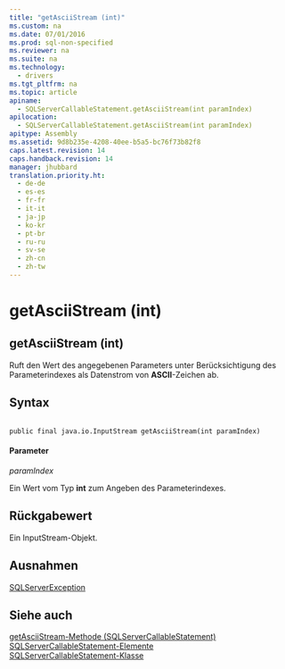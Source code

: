 ```yaml
---
title: "getAsciiStream (int)"
ms.custom: na
ms.date: 07/01/2016
ms.prod: sql-non-specified
ms.reviewer: na
ms.suite: na
ms.technology: 
  - drivers
ms.tgt_pltfrm: na
ms.topic: article
apiname: 
  - SQLServerCallableStatement.getAsciiStream(int paramIndex)
apilocation: 
  - SQLServerCallableStatement.getAsciiStream(int paramIndex)
apitype: Assembly
ms.assetid: 9d8b235e-4208-40ee-b5a5-bc76f73b82f8
caps.latest.revision: 14
caps.handback.revision: 14
manager: jhubbard
translation.priority.ht: 
  - de-de
  - es-es
  - fr-fr
  - it-it
  - ja-jp
  - ko-kr
  - pt-br
  - ru-ru
  - sv-se
  - zh-cn
  - zh-tw
---
```

# getAsciiStream (int)
    
## getAsciiStream \(int\)  
 Ruft den Wert des angegebenen Parameters unter Berücksichtigung des Parameterindexes als Datenstrom von **ASCII**\-Zeichen ab.  
  
## Syntax  
  
```  
  
public final java.io.InputStream getAsciiStream(int paramIndex)  
```  
  
#### Parameter  
 *paramIndex*  
  
 Ein Wert vom Typ **int** zum Angeben des Parameterindexes.  
  
## Rückgabewert  
 Ein InputStream\-Objekt.  
  
## Ausnahmen  
 [SQLServerException](../content/SQLServerException-Class.md)  
  
## Siehe auch  
 [getAsciiStream-Methode &#40;SQLServerCallableStatement&#41;](../content/getAsciiStream-Method--SQLServerCallableStatement-.md)   
 [SQLServerCallableStatement-Elemente](../content/SQLServerCallableStatement-Members.md)   
 [SQLServerCallableStatement-Klasse](../content/SQLServerCallableStatement-Class.md)  
  
  